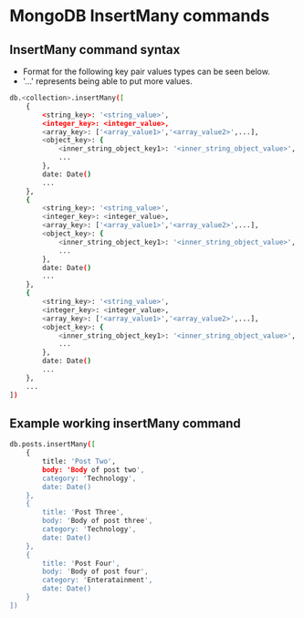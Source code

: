 # MongoDB InsertMany commands

## InsertMany command syntax
- Format for the following key pair values types can be seen below.
- '...' represents being able to put more values.
```bash
db.<collection>.insertMany([
	{
		<string_key>: '<string_value>',
		<integer_key>: <integer_value>,
		<array_key>: ['<array_value1>','<array_value2>',...],
		<object_key>: {
			<inner_string_object_key1>: '<inner_string_object_value>',
			...
		},
		date: Date()
		...
	},
	{
		<string_key>: '<string_value>',
		<integer_key>: <integer_value>,
		<array_key>: ['<array_value1>','<array_value2>',...],
		<object_key>: {
			<inner_string_object_key1>: '<inner_string_object_value>',
			...
		},
		date: Date()
		...
	},
	{
		<string_key>: '<string_value>',
		<integer_key>: <integer_value>,
		<array_key>: ['<array_value1>','<array_value2>',...],
		<object_key>: {
			<inner_string_object_key1>: '<inner_string_object_value>',
			...
		},
		date: Date()
		...
	},
	...
])
```

## Example working insertMany command
```bash
db.posts.insertMany([
	{
		title: 'Post Two',
		body: 'Body of post two',
		category: 'Technology',
		date: Date()
	},
	{
		title: 'Post Three',
		body: 'Body of post three',
		category: 'Technology',
		date: Date()
	},
	{
		title: 'Post Four',
		body: 'Body of post four',
		category: 'Enteratainment',
		date: Date()
	}
])


```